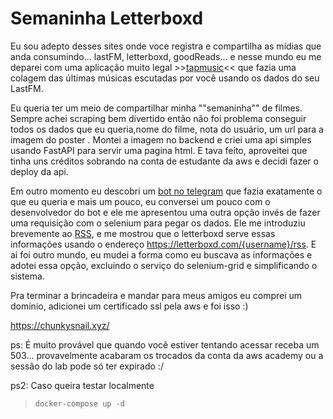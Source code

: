 

# Semaninha Letterboxd


Eu sou adepto desses sites onde voce registra e compartilha as mídias que anda consumindo... lastFM, letterboxd, goodReads... 
e nesse mundo eu me deparei com uma aplicação muito legal >>[tapmusic](https://tapmusic.net/)<< que fazia uma colagem das últimas músicas escutadas por você usando os dados do seu LastFM.


Eu queria ter um meio de compartilhar minha ""semaninha"" de filmes. Sempre achei scraping bem divertido então não foi problema conseguir todos os dados que eu queria,nome do filme, nota do usuário, um url para a imagem do poster . Montei a imagem no backend e criei uma api simples usando FastAPI para servir uma pagina html. E tava feito, aproveitei que tinha uns créditos sobrando na conta de estudante da aws e decidi fazer o deploy da api.


Em outro momento eu descobri um [bot no telegram](https://github.com/wfrancescons/letterboxdgram-bot/tree/main) que fazia exatamente o que eu queria e mais um pouco, eu conversei um pouco com o desenvolvedor do bot e ele me apresentou uma outra opção invés de fazer uma requisição com o selenium para pegar os dados. Ele me introduziu brevemente ao [RSS](https://pt.wikipedia.org/wiki/RSS), e me mostrou que o letterboxd serve essas informações usando o endereço https://letterboxd.com/{username}/rss. E ai foi outro mundo, eu mudei a forma como eu buscava as informações e adotei essa opção, excluindo o serviço do selenium-grid e simplificando o sistema.


Pra terminar a brincadeira e mandar para meus amigos eu comprei um domínio, adicionei um certificado ssl pela aws e foi isso :)

https://chunkysnail.xyz/


ps: É muito provável que quando você estiver tentando acessar receba um 503... provavelmente acabaram os trocados da conta da aws academy ou a sessão do lab pode só ter expirado :/


ps2: Caso queira testar localmente
> `docker-compose up -d`


